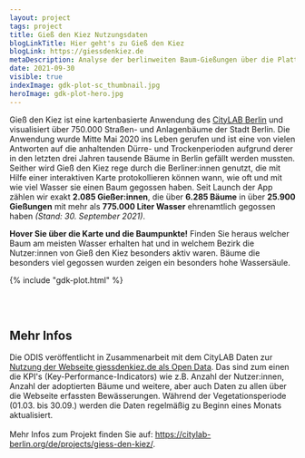 ```yaml
---
layout: project
tags: project
title: Gieß den Kiez Nutzungsdaten
blogLinkTitle: Hier geht's zu Gieß den Kiez
blogLink: https://giessdenkiez.de
metaDescription: Analyse der berlinweiten Baum-Gießungen über die Plattform "Gieß den Kiez"
date: 2021-09-30
visible: true
indexImage: gdk-plot-sc_thumbnail.jpg
heroImage: gdk-plot-hero.jpg
---
```


Gieß den Kiez ist eine kartenbasierte Anwendung des [CityLAB Berlin](https://citylab-berlin.org/de/start/) und visualisiert über 750.000 Straßen- und Anlagenbäume der Stadt Berlin. Die Anwendung wurde Mitte Mai 2020 ins Leben gerufen und ist eine von vielen Antworten auf die anhaltenden Dürre- und Trockenperioden aufgrund derer in den letzten drei Jahren tausende Bäume in Berlin gefällt werden mussten. Seither wird Gieß den Kiez rege durch die Berliner:innen genutzt, die mit Hilfe einer interaktiven Karte protokollieren können wann, wie oft und mit wie viel Wasser sie einen Baum gegossen haben. Seit Launch der App zählen wir exakt **2.085 Gießer:innen**, die über **6.285 Bäume** in über **25.900 Gießungen** mit mehr als **775.000 Liter Wasser** ehrenamtlich gegossen haben
_(Stand: 30. September 2021)_.

**Hover Sie über die Karte und die Baumpunkte!** Finden Sie heraus welcher Baum am meisten Wasser erhalten hat und in welchem Bezirk die Nutzer:innen von Gieß den Kiez besonders aktiv waren. Bäume die besonders viel gegossen wurden zeigen ein besonders hohe Wassersäule.

{% include "gdk-plot.html" %}

</div>
<br/>
<br/>

<h2>Mehr Infos</h2>
Die ODIS veröffentlicht in Zusammenarbeit mit dem CityLAB Daten zur <a href="https://daten.berlin.de/datensaetze/gieß-den-kiez-nutzungsdaten" target="_blank">Nutzung der Webseite giessdenkiez.de als Open Data</a>. Das sind zum einen die KPI's (Key-Performance-Indicators) wie z.B. Anzahl der Nutzer:innen, Anzahl der adoptierten Bäume und weitere, aber auch Daten zu allen über die Webseite erfassten Bewässerungen. Während der Vegetationsperiode (01.03. bis 30.09.) werden die Daten regelmäßig zu Beginn eines Monats aktualisiert.
<br/>
<br/>
Mehr Infos zum Projekt finden Sie auf: <a href="https://citylab-berlin.org/de/projects/giess-den-kiez/" target="_blank">https://citylab-berlin.org/de/projects/giess-den-kiez/</a>.
<!-- <br/>
<br/>
Wenn Du selber aktiv werden und dich mit bereits aktiven Baumliebhaber:innen verknüpfen möchtest, um bspw. eine Gießgruppe zu gründen oder dich über das "richtige Gießen" von Stadtbäumen unterhalten möchtest, dann triff die Berliner Gieß-Community in unserem <a href="https://join.slack.com/t/giessdenkiez/shared_invite/zt-e3et281u-xON4UmBZpKavzDRkw5HmCQ" target="_blank">Gieß den Kiez Slack Channel</a>.  -->
